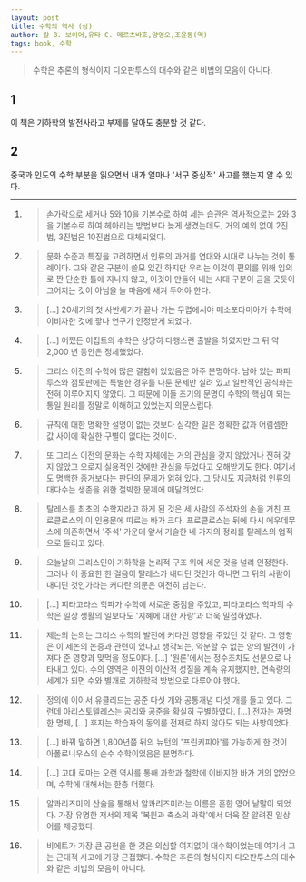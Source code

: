 ```yaml
---
layout: post
title: 수학의 역사 (상)
author: 칼 B. 보이어,유타 C. 메르츠바흐,양영오,조윤동(역)
tags: book, 수학
---
```


> 수학은 추론의 형식이지 디오판투스의 대수와 같은 비법의 모음이 아니다.

## 1
이 책은 기하학의 발전사라고 부제를 달아도 충분할 것 같다.

## 2
중국과 인도의 수학 부분을 읽으면서 내가 얼마나 '서구 중심적' 사고를 했는지 알 수 있다.

----

1. > 손가락으로 세거나 5와 10을 기본수로 하여 세는 습관은 역사적으로는 2와 3을 기본수로 하여 헤아리는 방법보다 늦게 생겼는데도, 거의 예외 없이 2진법, 3진법은 10진법으로 대체되었다.

2. > 문화 수준과 특징을 고려하면서 인류의 과거를 연대와 시대로 나누는 것이 통례이다. 그와 같은 구분이 쓸모 있긴 하지만 우리는 이것이 편의를 위해 임의로 짠 단순한 틀에 지나지 않고, 이것이 만들어 내는 시대 구분이 금을 긋듯이 그어지는 것이 아님을 늘 마음에 새겨 두어야 한다.

3. > [...] 20세기의 첫 사반세기가 끝나 가는 무렵에서야 메소포타미아가 수학에 이비자한 것에 괗나 연구가 인정받게 되었다.

4. > [...] 어쩄든 이집트의 수학은 상당히 다행스런 출발을 하였지만 그 뒤 약 2,000 년 동안은 정체했었다.

5. > 그리스 이전의 수학에 많은 결함이 있었음은 아주 분명하다. 남아 있는 파피루스와 점토판에는 특별한 경우를 다룬 문제만 실려 있고 일반적인 공식화는 전혀 이루어지지 않았다. 그 때문에 이들 초기의 문명이 수학의 핵심이 되는 통일 원리를 정말로 이해하고 있었는지 의문스럽다.

6. > 규칙에 대한 명확한 설명이 없는 것보다 심각한 일은 정확한 값과 어림셈한 값 사이에 확실한 구별이 없다는 것이다.

7. > 또 그리스 이전의 문화는 수학 자체에는 거의 관심을 갖지 않았거나 전혀 갖지 않았고 오로지 실용적인 것에만 관심을 두었다고 오해받기도 한다. 여기서도 명백한 증거보다는 판단의 문제가 얽혀 있다. 그 당시도 지금처럼 인류의 대다수는 생존을 위한 절박한 문제에 매달려었다.

8. > 탈레스를 최초의 수학자라고 하게 된 것은 세 사람의 주석자의 손을 거친 프로클로스의 이 인용문에 따르는 바가 크다. 프로클로스는 뒤에 다시 에우데무스에 의존하면서 '주석' 가운데 앞서 기술한 네 가지의 정리를 탈레스의 업적으로 돌리고 있다.

9. > 오늘날의 그리스인이 기하학을 논리적 구조 위에 세운 것을 널리 인정한다. 그러나 이 중요한 한 걸음이 탈레스가 내디딘 것인가 아니면 그 뒤의 사람이 내디딘 것인가라는 커다란 의문은 여전히 남는다.

10. > [...] 피타고라스 학파가 수학에 새로운 중점을 주었고, 피타고라스 학파의 수학은 일상 생활의 일보다도 '지혜에 대한 사랑'과 더욱 밀접하였다.

11. > 제논의 논의는 그리스 수학의 발전에 커다란 영향을 주었던 것 같다. 그 영향은 이 제논의 논증과 관련이 있다고 생각되는, 약분할 수 없는 양의 발견이 가져다 준 영향과 맞먹을 정도이다. [...] '원론'에서는 정수조차도 선분으로 나타내고 있다. 수의 영역은 이전의 이산적 성질을 계속 유지했지만, 연속량의 세계가 되면 수와 별개로 기하학적 방법으로 다루어야 했다.

12. > 정의에 이이서 유클리드는 공준 다섯 개와 공통개념 다섯 개를 들고 있다. 그런데 아리스토텔레스는 공리와 공준을 확실히 구별하였다. [...] 전자는 자명한 명제, [...] 후자는 학습자의 동의를 전제로 하지 않아도 되는 사항이었다.

13. > [...] 바꿔 말하면 1,800년쯤 뒤의 뉴턴의 '프린키피아'를 가능하게 한 것이 아폴로니우스의 순수 수학이었음은 분명하다.

14. > [...] 고대 로마는 오랜 역사를 통해 과학과 철학에 이바지한 바가 거의 없었으며, 수학에 대해서는 한층 더했다.

15. > 알콰리즈미의 산술을 통해서 알콰리즈미라는 이름은 흔한 영어 낱말이 되었다. 가장 유명한 저서의 제목 '복원과 축소의 과학'에서 더욱 잘 알려진 일상어를 제공했다.

16. > 비에트가 가장 큰 공헌을 한 것은 의심할 여지없이 대수학이었는데 여기서 그는 근대적 사고에 가장 근접했다. 수학은 추론의 형식이지 디오판투스의 대수와 같은 비법의 모음이 아니다.